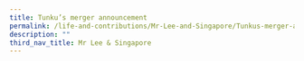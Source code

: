 ```yaml
---
title: Tunku’s merger announcement
permalink: /life-and-contributions/Mr-Lee-and-Singapore/Tunkus-merger-announcement
description: ""
third_nav_title: Mr Lee & Singapore
---
```

